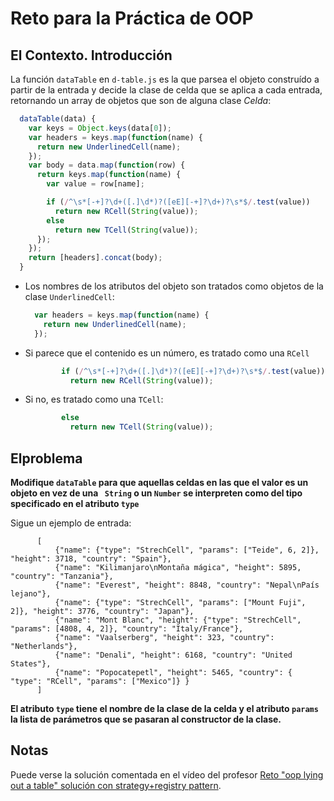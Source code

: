 # Reto para la Práctica de OOP


## El Contexto. Introducción

La función `dataTable` en `d-table.js` es la que parsea el objeto construído a partir de la entrada y decide la clase de celda que se aplica a cada entrada, retornando un array de objetos que son de alguna clase *Celda*: 

```js
  dataTable(data) {
    var keys = Object.keys(data[0]);
    var headers = keys.map(function(name) {
      return new UnderlinedCell(name);
    });
    var body = data.map(function(row) {
      return keys.map(function(name) {
        var value = row[name];

        if (/^\s*[-+]?\d+([.]\d*)?([eE][-+]?\d+)?\s*$/.test(value))
          return new RCell(String(value));
        else
          return new TCell(String(value));
      });
    });
    return [headers].concat(body);
  }
```
* Los nombres de los atributos del objeto son tratados como objetos de la clase `UnderlinedCell`:

  ```js
    var headers = keys.map(function(name) {
      return new UnderlinedCell(name);
    });
  ```
* Si parece que el contenido es un número, es tratado como una `RCell` 

  ```js
          if (/^\s*[-+]?\d+([.]\d*)?([eE][-+]?\d+)?\s*$/.test(value))
            return new RCell(String(value));
  ```
* Si no, es tratado como una `TCell`:

  ```js
          else
            return new TCell(String(value));
  ```

## Elproblema

**Modifique `dataTable` para que aquellas celdas en las que el valor es un objeto en vez de una ` String`  o un `Number`
se interpreten como del tipo specificado en el atributo `type`**

  Sigue un ejemplo de entrada:

  ```
		[
			{"name": {"type": "StrechCell", "params": ["Teide", 6, 2]}, "height": 3718, "country": "Spain"},
			{"name": "Kilimanjaro\nMontaña mágica", "height": 5895, "country": "Tanzania"},
			{"name": "Everest", "height": 8848, "country": "Nepal\nPaís lejano"},
			{"name": {"type": "StrechCell", "params": ["Mount Fuji", 2]}, "height": 3776, "country": "Japan"},
			{"name": "Mont Blanc", "height": {"type": "StrechCell", "params": [4808, 4, 2]}, "country": "Italy/France"},
			{"name": "Vaalserberg", "height": 323, "country": "Netherlands"},
			{"name": "Denali", "height": 6168, "country": "United States"},
			{"name": "Popocatepetl", "height": 5465, "country": { "type": "RCell", "params": ["Mexico"]} }
		]
  ```
  **El atributo `type` tiene el nombre de la clase de la celda y el atributo `params` la lista de parámetros que se pasaran al constructor de la clase.**


## Notas

Puede verse la solución comentada en el vídeo del profesor
[Reto "oop lying out a table" solución con strategy+registry  pattern](https://youtu.be/RmMcyjQl1as).

